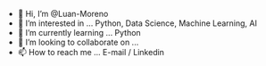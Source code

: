 - 👋 Hi, I’m @Luan-Moreno
- 👀 I’m interested in ... Python, Data Science, Machine Learning, AI
- 🌱 I’m currently learning ... Python
- 💞️ I’m looking to collaborate on ...
- 📫 How to reach me ... E-mail / Linkedin

<!---
Luan-Moreno/Luan-Moreno is a ✨ special ✨ repository because its `README.md` (this file) appears on your GitHub profile.
You can click the Preview link to take a look at your changes.
--->
